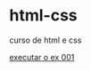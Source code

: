 # html-css
curso de html e css

<a href= "https://joao-marchon.github.io/html-css/ex001/"> executar o ex 001 </a>
